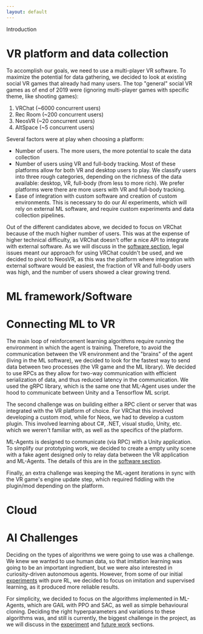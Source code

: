 ```yaml
---
layout: default
---
```


Introduction

# VR platform and data collection

To accomplish our goals, we need to use a multi-player VR software. To maximize the potential for data gathering, we decided to look at existing social VR games that already had many users. The top "general" social VR games as of end of 2019 were (ignoring multi-player games with specific theme, like shooting games):

1. VRChat (~6000 concurrent users)
2. Rec Room (~200 concurrent users)
3. NeosVR (~20 concurrent users)
4. AltSpace (~5 concurrent users)

Several factors were at play when choosing a platform:

* Number of users. The more users, the more potential to scale the data collection
* Number of users using VR and full-body tracking. Most of these platforms allow for both VR and desktop users to play. We classify users into three rough categories, depending on the richness of the data available: desktop, VR, full-body (from less to more rich). We prefer platforms were there are more users with VR and full-body tracking.
* Ease of integration with custom software and creation of custom environments. This is necessary to do our AI experiments, which will rely on external ML software, and require custom experiments and data collection pipelines.

Out of the different candidates above, we decided to focus on VRChat because of the much higher number of users. This was at the expense of higher technical difficulty, as VRChat doesn't offer a nice API to integrate with external software. As we will discuss in the [software section](software), legal issues meant our approach for using VRChat couldn't be used, and we decided to pivot to NeosVR, as this was the platform where integration with external software would be easiest, the fraction of VR and full-body users was high, and the number of users showed a clear growing trend.

# ML framework/Software

# Connecting ML to VR

The main loop of reinforcement learning algorithms require running the environment in which the agent is training. Therefore, to avoid the communication between the VR environment and the "brains" of the agent (living in the ML software), we decided to look for the fastest way to send data between two processes (the VR game and the ML library). We decided to use RPCs as they allow for two-way communication with efficient serialization of data, and thus reduced latency in the communication. We used the gRPC library, which is the same one that ML-Agent uses under the hood to communicate between Unity and a Tensorflow ML script.

The second challenge was on building either a RPC client or server that was integrated with the VR platform of choice. For VRChat this involved developing a custom mod, while for Neos, we had to develop a custom plugin. This involved learning about C#, .NET, visual studio, Unity, etc. which we weren't familiar with, as well as the specifics of the platform.

ML-Agents is designed to communicate (via RPC) with a Unity application. To simplify our prototyping work, we decided to create a empty unity scene with a fake agent designed only to relay data between the VR application and ML-Agents. The details of this are in the [software section](software).

Finally, an extra challenge was keeping the ML-agent iterations in sync with the VR game's engine update step, which required fiddling with the plugin/mod depending on the platform.

# Cloud

# AI Challenges

Deciding on the types of algorithms we were going to use was a challenge. We knew we wanted to use human data, so that imitation learning was going to be an important ingredient, but we were also interested in curiosity-driven autonomous agents. However, from some of our initial [experiments](experiments) with pure RL, we decided to focus on imitation and supervised learning, as it produced more reliable results.

For simplicity, we decided to focus on the algorithms implemented in ML-Agents, which are GAIL with PPO and SAC, as well as simple behavioural cloning. Deciding the right hyperparameters and variations to these algorithms was, and still is currently, the biggest challenge in the project, as we will discuss in the [experiment](experiments) and [future work](future_work) sections.

